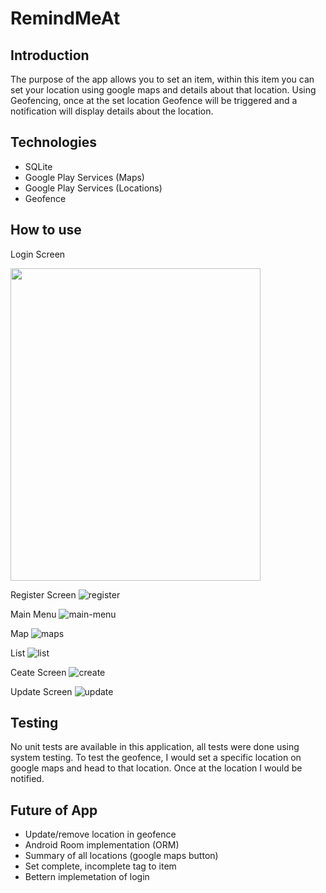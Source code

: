 # RemindMeAt

## Introduction
The purpose of the app allows you to set an item, within this item you can set your location using google maps and details about that location. Using Geofencing, once at the set location Geofence will be triggered and a notification will display details about the location.


## Technologies
- SQLite
- Google Play Services (Maps)
- Google Play Services (Locations)
- Geofence

## How to use

Login Screen
<!--![login](https://github.com/dvdprr6/RemindMeAt/blob/sqlite/images/login.png)-->

<img src="https://github.com/dvdprr6/RemindMeAt/blob/sqlite/images/login.png" width="400" height="500" />

Register Screen
![register](https://github.com/dvdprr6/RemindMeAt/blob/sqlite/images/register.png)

Main Menu
![main-menu](https://github.com/dvdprr6/RemindMeAt/blob/sqlite/images/main-menu.png)

Map
![maps](https://github.com/dvdprr6/RemindMeAt/blob/sqlite/images/maps.png)

List
![list](https://github.com/dvdprr6/RemindMeAt/blob/sqlite/images/list.png)

Ceate Screen
![create](https://github.com/dvdprr6/RemindMeAt/blob/sqlite/images/create.png)

Update Screen
![update](https://github.com/dvdprr6/RemindMeAt/blob/sqlite/images/update.png)


## Testing
No unit tests are available in this application, all tests were done using system testing. To test the geofence, I would set a specific location on google maps and head to that location. Once at the location I would be notified.

## Future of App
- Update/remove location in geofence
- Android Room implementation (ORM)
- Summary of all locations (google maps button)
- Set complete, incomplete tag to item
- Bettern implemetation of login
